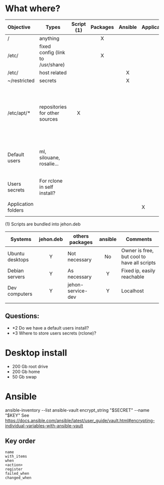 
# What where?

| Objective             | Types                             | Script (1) | Packages | Ansible | Application | Not managed | Comment                                                        |
| :-------------------- | --------------------------------- | :--------: | :------: | :-----: | ----------- | :---------: | -------------------------------------------------------------- |
| /                     | anything                          |            |    X     |         |             |             |                                                                |
| /etc/                 | fixed config (link to /usr/share) |            |    X     |         |             |             |                                                                |
| /etc/                 | host related                      |            |          |    X    |             |             |                                                                |
| ~/restricted | secrets                           |            |          |    X    |             |             |                                                                |
| /etc/apt/*            | repositories for other sources    |     X      |          |         |             |             | Bundled as package, it is difficult to update and depend on it |
| Default users         | ml, silouane, rosalie...          |            |          |         |             |      X      | Desktop are moving too quickly                                 |
| Users secrets         | For rclone in self install?       |            |          |         |             |      X      | Required by script when necessary                              |
| Application folders   |                                   |            |          |         | X           |             |                                                                |
|                       |                                   |            |          |         |             |             |                                                                |

(1) Scripts are bundled into jehon.deb

| Systems         | jehon.deb | others packages   | ansible | Comments                                    |
| --------------- | :-------: | ----------------- | :-----: | ------------------------------------------- |
| Ubuntu desktops |     Y     | Not necessary     |   No    | Owner is free, but cool to have all scripts |
| Debian servers  |     Y     | As necessary      |    Y    | Fixed ip, easily reachable                  |
| Dev computers   |     Y     | jehon-service-dev |    Y    | Localhost                                   |
|                 |           |                   |         |                                             |

## Questions:
- *2 Do we have a default users install?
- *3 Where to store users secrets (rclone)?

# Desktop install

- 200 Gb root drive
- 200 Gb home
- 50 Gb swap

# Ansible

ansible-inventory --list
ansible-vault encrypt_string "$SECRET" --name "$KEY"
    See https://docs.ansible.com/ansible/latest/user_guide/vault.html#encrypting-individual-variables-with-ansible-vault

## Key order

    name
    with_items
    when
    <action>
    register
    failed_when
    changed_when

